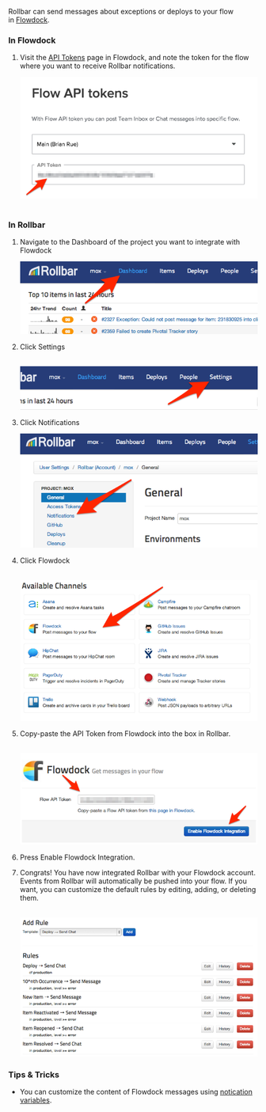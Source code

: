 Rollbar can send messages about exceptions or deploys to your flow
in [Flowdock](http://flowdock.com/).

### In Flowdock

1.  Visit the [API Tokens](https://www.flowdock.com/account/tokens) page
    in Flowdock, and note the token for the flow where you want to
    receive Rollbar notifications.

    ![](../images/tools/flowdock/api-token.png) 

### In Rollbar

1.  Navigate to the Dashboard of the project you want to integrate with
    Flowdock

    ![](../images/tools/dashboard.png)

2.  Click Settings

     ![](../images/tools/settings.png)

3.  Click Notifications

    ![](../images/tools/notifications.png)

4.  Click Flowdock

     ![](../images/tools/flowdock/channels.png)

5.  Copy-paste the API Token from Flowdock into the box in Rollbar.

     ![](../images/tools/flowdock/flowdock-integration.png)

6.  Press Enable Flowdock Integration.

7.  Congrats! You have now integrated Rollbar with your Flowdock
    account. Events from Rollbar will automatically be pushed into your
    flow. If you want, you can customize the default rules by editing,
    adding, or deleting them.

     ![](../images/tools/flowdock/add-rule.png)

### Tips & Tricks
* You can customize the content of Flowdock messages using [notication variables](/docs/notification-variables/).
